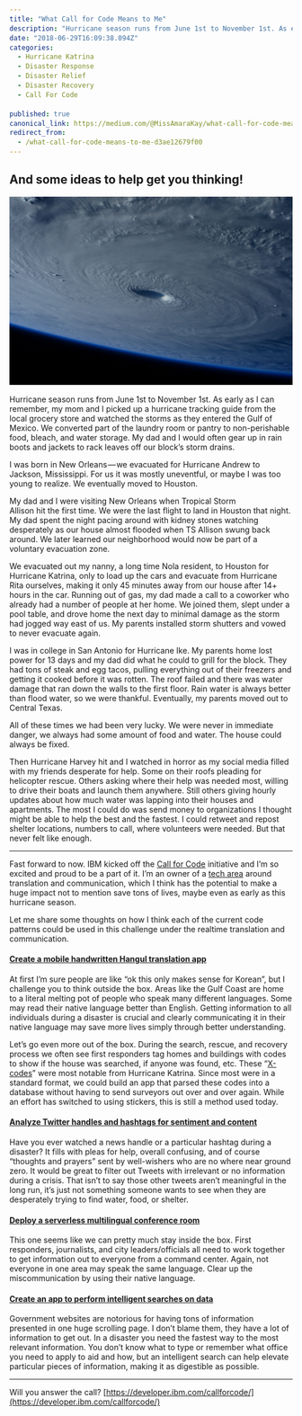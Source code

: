 ```yaml
---
title: "What Call for Code Means to Me"
description: "Hurricane season runs from June 1st to November 1st. As early as I can remember, my mom and I picked up a hurricane tracking guide from the local grocery store and watched the storms as they entered…"
date: "2018-06-29T16:09:38.094Z"
categories: 
  - Hurricane Katrina
  - Disaster Response
  - Disaster Relief
  - Disaster Recovery
  - Call For Code

published: true
canonical_link: https://medium.com/@MissAmaraKay/what-call-for-code-means-to-me-d3ae12679f00
redirect_from:
  - /what-call-for-code-means-to-me-d3ae12679f00
---
```


## And some ideas to help get you thinking!

![A giant hurricane as viewed from space. Photo by [NASA](https://unsplash.com/photos/5477L9Z5eqI?utm_source=unsplash&utm_medium=referral&utm_content=creditCopyText) on [Unsplash](https://unsplash.com/search/photos/hurricane-damage?utm_source=unsplash&utm_medium=referral&utm_content=creditCopyText)](./asset-1.jpeg)

Hurricane season runs from June 1st to November 1st. As early as I can remember, my mom and I picked up a hurricane tracking guide from the local grocery store and watched the storms as they entered the Gulf of Mexico. We converted part of the laundry room or pantry to non-perishable food, bleach, and water storage. My dad and I would often gear up in rain boots and jackets to rack leaves off our block’s storm drains.

I was born in New Orleans — we evacuated for Hurricane Andrew to Jackson, Mississippi. For us it was mostly uneventful, or maybe I was too young to realize. We eventually moved to Houston.

My dad and I were visiting New Orleans when Tropical Storm   
Allison hit the first time. We were the last flight to land in Houston that night. My dad spent the night pacing around with kidney stones watching desperately as our house almost flooded when TS Allison swung back around. We later learned our neighborhood would now be part of a voluntary evacuation zone.

We evacuated out my nanny, a long time Nola resident, to Houston for Hurricane Katrina, only to load up the cars and evacuate from Hurricane Rita ourselves, making it only 45 minutes away from our house after 14+ hours in the car. Running out of gas, my dad made a call to a coworker who already had a number of people at her home. We joined them, slept under a pool table, and drove home the next day to minimal damage as the storm had jogged way east of us. My parents installed storm shutters and vowed to never evacuate again.

I was in college in San Antonio for Hurricane Ike. My parents home lost power for 13 days and my dad did what he could to grill for the block. They had tons of steak and egg tacos, pulling everything out of their freezers and getting it cooked before it was rotten. The roof failed and there was water damage that ran down the walls to the first floor. Rain water is always better than flood water, so we were thankful. Eventually, my parents moved out to Central Texas.

All of these times we had been very lucky. We were never in immediate danger, we always had some amount of food and water. The house could always be fixed.

Then Hurricane Harvey hit and I watched in horror as my social media filled with my friends desperate for help. Some on their roofs pleading for helicopter rescue. Others asking where their help was needed most, willing to drive their boats and launch them anywhere. Still others giving hourly updates about how much water was lapping into their houses and apartments. The most I could do was send money to organizations I thought might be able to help the best and the fastest. I could retweet and repost shelter locations, numbers to call, where volunteers were needed. But that never felt like enough.

---

Fast forward to now. IBM kicked off the [Call for Code](https://callforcode.org/) initiative and I’m so excited and proud to be a part of it. I’m an owner of a [tech area](https://developer.ibm.com/callforcode/resources/translate/) around translation and communication, which I think has the potential to make a huge impact not to mention save tons of lives, maybe even as early as this hurricane season.

Let me share some thoughts on how I think each of the current code patterns could be used in this challenge under the realtime translation and communication.

#### [Create a mobile handwritten Hangul translation app](https://developer.ibm.com/code/patterns/create-mobile-handwritten-hangul-translation-app/)

At first I’m sure people are like “ok this only makes sense for Korean”, but I challenge you to think outside the box. Areas like the Gulf Coast are home to a literal melting pot of people who speak many different languages. Some may read their native language better than English. Getting information to all individuals during a disaster is crucial and clearly communicating it in their native language may save more lives simply through better understanding.

Let’s go even more out of the box. During the search, rescue, and recovery process we often see first responders tag homes and buildings with codes to show if the house was searched, if anyone was found, etc. These “[X-codes](https://www.washingtonpost.com/news/the-fix/wp/2015/08/29/the-hurricane-katrina-x-codes-art-politics-controversy-and-now-reform/?noredirect=on&utm_term=.f451a9ff05ee)” were most notable from Hurricane Katrina. Since most were in a standard format, we could build an app that parsed these codes into a database without having to send surveyors out over and over again. While an effort has switched to using stickers, this is still a method used today.

#### [Analyze Twitter handles and hashtags for sentiment and content](https://developer.ibm.com/code/patterns/analyze-twitter-handles-and-hashtags-for-sentiment-and-content/)

Have you ever watched a news handle or a particular hashtag during a disaster? It fills with pleas for help, overall confusing, and of course “thoughts and prayers” sent by well-wishers who are no where near ground zero. It would be great to filter out Tweets with irrelevant or no information during a crisis. That isn’t to say those other tweets aren’t meaningful in the long run, it’s just not something someone wants to see when they are desperately trying to find water, food, or shelter.

#### [Deploy a serverless multilingual conference room](https://developer.ibm.com/code/patterns/deploy-serverless-multilingual-conference-room/)

This one seems like we can pretty much stay inside the box. First responders, journalists, and city leaders/officials all need to work together to get information out to everyone from a command center. Again, not everyone in one area may speak the same language. Clear up the miscommunication by using their native language.

#### [Create an app to perform intelligent searches on data](https://developer.ibm.com/code/patterns/create-an-app-to-perform-intelligent-searches-on-data/)

Government websites are notorious for having tons of information presented in one huge scrolling page. I don’t blame them, they have a lot of information to get out. In a disaster you need the fastest way to the most relevant information. You don’t know what to type or remember what office you need to apply to aid and how, but an intelligent search can help elevate particular pieces of information, making it as digestible as possible.

---

Will you answer the call? [https://developer.ibm.com/callforcode/](https://developer.ibm.com/callforcode/)
